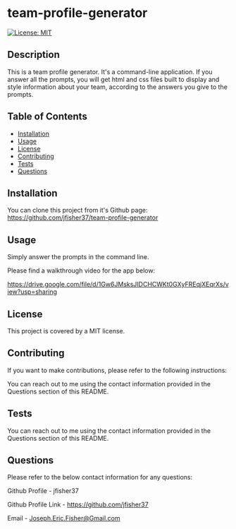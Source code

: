 # team-profile-generator
[![License: MIT](https://img.shields.io/badge/License-MIT-yellow.svg)](https://opensource.org/licenses/MIT)

## Description
This is a team profile generator. It's a command-line application. If you answer all the prompts, you will get html and css files built to display and style information about your team, according to the answers you give to the prompts. 

## Table of Contents 
- [Installation](#installation)
- [Usage](#usage)
- [License](#license)
- [Contributing](#contributing)
- [Tests](#tests)
- [Questions](#questions)

## Installation
You can clone this project from it's Github page: https://github.com/jfisher37/team-profile-generator


## Usage
Simply answer the prompts in the command line.

Please find a walkthrough video for the app below: 

https://drive.google.com/file/d/1Gw6JMsksJIDCHCWKt0GXyFREqjXEqrXs/view?usp=sharing

## License
This project is covered by a MIT license.

## Contributing
If you want to make contributions, please refer to the following instructions:

You can reach out to me using the contact information provided in the Questions section of this README.

## Tests
You can reach out to me using the contact information provided in the Questions section of this README.

## Questions
Please refer to the below contact information for any questions:

Github Profile -  jfisher37

Github Profile Link - https://github.com/jfisher37

Email - Joseph.Eric.Fisher@Gmail.com

